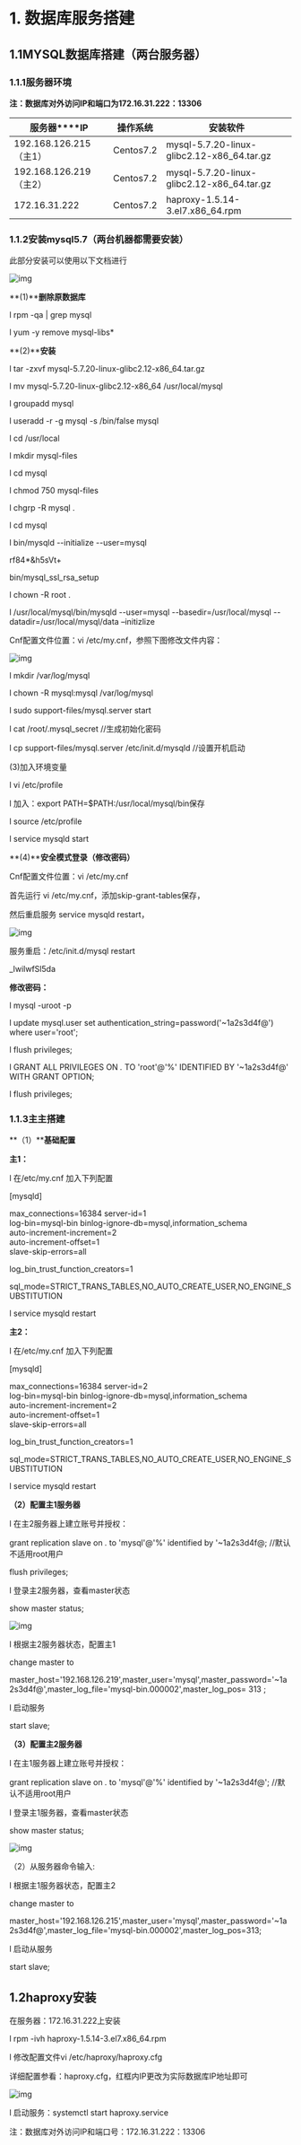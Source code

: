 # 1.  数据库服务搭建

## 1.1MYSQL数据库搭建（两台服务器）

### 1.1.1服务器环境

**注：数据库对外访问IP和端口为172.16.31.222：13306**

| **服务器****IP**         | **操作系统** | **安装软件**                               |
| ------------------------ | ------------ | ------------------------------------------ |
| 192.168.126.215（主1）   | Centos7.2    | mysql-5.7.20-linux-glibc2.12-x86_64.tar.gz |
| 192.168.126.219  （主2） | Centos7.2    | mysql-5.7.20-linux-glibc2.12-x86_64.tar.gz |
| 172.16.31.222            | Centos7.2    | haproxy-1.5.14-3.el7.x86_64.rpm            |

### 1.1.2安装mysql5.7（两台机器都需要安装）

此部分安装可以使用以下文档进行

![img](assets/Mysql安装部署手册--双主/clip_image002.gif)

**(1)****删除原数据库**

l rpm -qa | grep mysql

l yum -y remove mysql-libs*

**(2)****安装**

l tar -zxvf mysql-5.7.20-linux-glibc2.12-x86_64.tar.gz

l mv mysql-5.7.20-linux-glibc2.12-x86_64 /usr/local/mysql

l groupadd mysql

l useradd -r -g mysql -s /bin/false mysql

l cd /usr/local

l mkdir mysql-files

l cd mysql

l chmod 750 mysql-files

l chgrp -R mysql .

l cd mysql

l bin/mysqld --initialize --user=mysql

  rf84*&h5sVt+

bin/mysql_ssl_rsa_setup

l chown -R root .

l /usr/local/mysql/bin/mysqld --user=mysql --basedir=/usr/local/mysql --datadir=/usr/local/mysql/data –initizlize

 

Cnf配置文件位置：vi /etc/my.cnf，参照下图修改文件内容：

![img](assets/Mysql安装部署手册--双主/clip_image004.jpg)

l mkdir /var/log/mysql

l chown -R mysql:mysql /var/log/mysql

l sudo support-files/mysql.server start 

l cat /root/.mysql_secret //生成初始化密码

l cp support-files/mysql.server /etc/init.d/mysqld //设置开机启动

(3)加入环境变量

l vi /etc/profile 

l 加入：export PATH=$PATH:/usr/local/mysql/bin保存

l source /etc/profile

l service mysqld start

**(4)****安全模式登录（修改密码）**

Cnf配置文件位置：vi /etc/my.cnf

首先运行 vi /etc/my.cnf，添加skip-grant-tables保存，

然后重启服务 service mysqld restart，

![img](assets/Mysql安装部署手册--双主/clip_image006.jpg)

服务重启：/etc/init.d/mysql restart

_lwilwfSl5da

**修改密码：**

l mysql -uroot -p 

l update mysql.user set authentication_string=password('~1a2s3d4f@') where user='root';

l flush privileges;

l GRANT ALL PRIVILEGES ON *.* TO 'root'@'%' IDENTIFIED BY '~1a2s3d4f@' WITH GRANT OPTION;

l flush privileges;

### 1.1.3主主搭建

**（1）****基础配置**

**主1：**

l 在/etc/my.cnf 加入下列配置

[mysqld] 

max_connections=16384
 server-id=1           
 log-bin=mysql-bin 
 binlog-ignore-db=mysql,information_schema  
 auto-increment-increment=2      
 auto-increment-offset=1       
 slave-skip-errors=all        

log_bin_trust_function_creators=1 

sql_mode=STRICT_TRANS_TABLES,NO_AUTO_CREATE_USER,NO_ENGINE_SUBSTITUTION

l service mysqld restart

 

**主2：**

l 在/etc/my.cnf 加入下列配置

[mysqld] 

max_connections=16384
 server-id=2           
 log-bin=mysql-bin 
 binlog-ignore-db=mysql,information_schema  
 auto-increment-increment=2      
 auto-increment-offset=1       
 slave-skip-errors=all        

log_bin_trust_function_creators=1 

sql_mode=STRICT_TRANS_TABLES,NO_AUTO_CREATE_USER,NO_ENGINE_SUBSTITUTION

l service mysqld restart

 

**（2）配置主1服务器**

l 在主2服务器上建立账号并授权：

grant replication slave on *.* to 'mysql'@'%' identified by '~1a2s3d4f@;  //默认不适用root用户

flush privileges;

l 登录主2服务器，查看master状态

show master status;

![img](assets/Mysql安装部署手册--双主/clip_image008.jpg)

l 根据主2服务器状态，配置主1

change master to 

master_host='192.168.126.219',master_user='mysql',master_password='~1a2s3d4f@',master_log_file='mysql-bin.000002',master_log_pos= 313 ;

l 启动服务

start slave;

**（3）配置主2服务器**

l 在主1服务器上建立账号并授权：

grant replication slave on *.* to 'mysql'@'%' identified by '~1a2s3d4f@';  //默认不适用root用户

l 登录主1服务器，查看master状态

show master status;

![img](assets/Mysql安装部署手册--双主/clip_image009.jpg)

（2）从服务器命令输入:

l 根据主1服务器状态，配置主2

change master to 

master_host='192.168.126.215',master_user='mysql',master_password='~1a2s3d4f@',master_log_file='mysql-bin.000002',master_log_pos=313;

l 启动从服务

start slave;

## 1.2haproxy安装

在服务器：172.16.31.222上安装

l rpm -ivh haproxy-1.5.14-3.el7.x86_64.rpm

l 修改配置文件vi /etc/haproxy/haproxy.cfg

详细配置参看：haproxy.cfg，红框内IP更改为实际数据库IP地址即可

![img](assets/Mysql安装部署手册--双主/clip_image011.jpg)

l  启动服务：systemctl start haproxy.service

注：数据库对外访问IP和端口号：172.16.31.222：13306

 